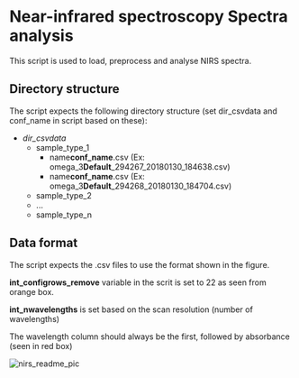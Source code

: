 # Near-infrared spectroscopy Spectra analysis
This script is used to load, preprocess and analyse NIRS spectra.

## Directory structure
The script expects the following directory structure (set dir_csvdata and conf_name in script based on these):
- *dir_csvdata*
  - sample_type_1
    - name**conf_name**<not imporat>.csv (Ex: omega_3**Default**_294267_20180130_184638.csv)
    - name**conf_name**<not imporat>.csv (Ex: omega_3**Default**_294268_20180130_184704.csv)
  - sample_type_2
  - ...
  - sample_type_n

## Data format
The script expects the .csv files to use the format shown in the figure.

**int_configrows_remove** variable in the scrit is set to 22 as seen from orange box.

**int_nwavelengths** is set based on the scan resolution (number of wavelengths)

The wavelength column should always be the first, followed by absorbance (seen in red box)

![nirs_readme_pic](https://user-images.githubusercontent.com/14874913/45097241-088d7b00-b12b-11e8-87c8-fae7737df502.png)
